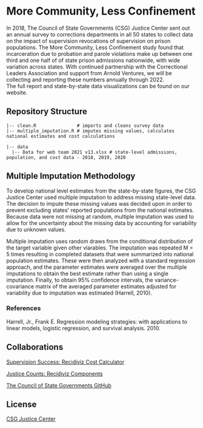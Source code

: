 # More Community, Less Confinement

In 2018, The Council of State Governments (CSG) Justice Center sent out an annual survey to corrections departments in all 50 states to collect data on the impact of supervision revocations of supervision on prison populations. The More Community, Less Confinement study found that incarceration due to probation and parole violations make up between one third and one half of of state prison admissions nationwide, with wide variation across states. With continued partnership with the Correctional Leaders Association and support from Arnold Ventures, we will be collecting and reporting these numbers annually through 2022.  
The full report and state-by-state data visualizations can be found on our website.

## Repository Structure
    
    |-- clean.R               # imports and cleans survey data
    |-- multiple_imputation.R # imputes missing values, calculates national estimates and cost calculations

    |-- data
      |-- Data for web team 2021 v13.xlsx # state-level admissions, population, and cost data - 2018, 2019, 2020

## Multiple Imputation Methodology

To develop national level estimates from the state-by-state figures, the CSG Justice Center used multiple imputation to address missing state-level data. The decision to impute these missing values was decided upon in order to prevent excluding states' reported populations from the national estimates. Because data were not missing at random, multiple imputation was used to allow for the uncertainty about the missing data by accounting for variability due to unknown values.

Multiple imputation uses random draws from the conditional distribution of the target variable given other viarables. The imputation was repeated M = 5 times resulting in completed datasets that were summarized into national population estimates. These were then analyzed with a standard regression approach, and the parameter estimates were averaged over the multiple imputations to obtain the best estimate rather than using a single imputation. Finally, to obtain 95% confidence intervals, the variance-covariance matrix of the averaged parameter estimates adjusted for variability due to imputation was estimated (Harrell, 2010).

### References

Harrell, Jr., Frank E. Regression modeling strategies: with applications to linear models, logistic regression, and survival analysis. 2010.

## Collaborations
[Supervision Success: Recidiviz Cost Calculator](https://github.com/Recidiviz/supervision-success-component)

[Justice Counts: Recidiviz Components](https://github.com/Recidiviz/justice-counts-components)

[The Council of State Governments GitHub](https://github.com/csg-org)

## License
[CSG Justice Center](https://csgjusticecenter.org/)